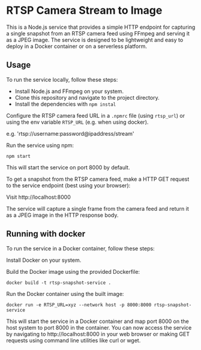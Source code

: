 # RTSP Camera Stream to Image

This is a Node.js service that provides a simple HTTP endpoint for capturing a single snapshot from an RTSP camera feed using FFmpeg and serving it as a JPEG image. The service is designed to be lightweight and easy to deploy in a Docker container or on a serverless platform.

## Usage

To run the service locally, follow these steps:

- Install Node.js and FFmpeg on your system.
- Clone this repository and navigate to the project directory.
- Install the dependencies with `npm instal`

Configure the RTSP camera feed URL in a `.npmrc` file (using `rtsp_url`) or using the env variable `RTSP_URL` (e.g. when using docker).

e.g. 'rtsp://username:password@ipaddress/stream'

Run the service using npm:

```
npm start
```

This will start the service on port 8000 by default.

To get a snapshot from the RTSP camera feed, make a HTTP GET request to the service endpoint (best using your browser):

Visit http://localhost:8000

The service will capture a single frame from the camera feed and return it as a JPEG image in the HTTP response body.

## Running with docker

To run the service in a Docker container, follow these steps:

Install Docker on your system.

Build the Docker image using the provided Dockerfile:

```
docker build -t rtsp-snapshot-service .
```

Run the Docker container using the built image:

```
docker run -e RTSP_URL=xyz --network host -p 8000:8000 rtsp-snapshot-service
```

This will start the service in a Docker container and map port 8000 on the host system to port 8000 in the container. You can now access the service by navigating to http://localhost:8000 in your web browser or making GET requests using command line utilities like curl or wget.

